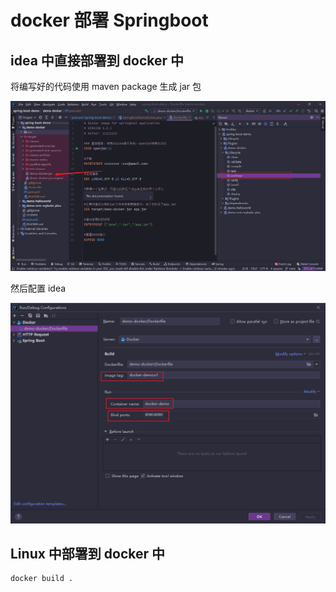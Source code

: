 # docker 部署 Springboot

## idea 中直接部署到 docker 中

将编写好的代码使用 maven package 生成 jar 包

![image-20230103192924018](assets/image-20230103192924018.png)

然后配置 idea 

![image-20230103193105438](assets/image-20230103193105438.png)

## Linux 中部署到 docker 中

```dockerfile
docker build .
```

